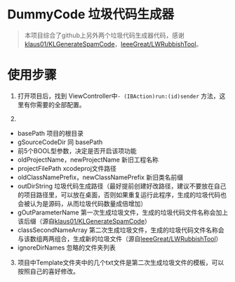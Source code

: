 # DummyCode 垃圾代码生成器

> 本项目综合了github上另外两个垃圾代码生成器代码，感谢[klaus01/KLGenerateSpamCode](https://github.com/klaus01/KLGenerateSpamCode)，[leeeGreat/LWRubbishTool](https://github.com/leeeGreat/LWRubbishTool)。

# 使用步骤

1. 打开项目后，找到 ViewController中`- (IBAction)run:(id)sender` 方法，这里有你需要的全部配置。

2. 
- basePath 项目的根目录
- gSourceCodeDir 同 basePath
- 前5个BOOL型参数，决定是否开启该项功能
- oldProjectName，newProjectName 新旧工程名称
- projectFilePath xcodeproj文件路径
- oldClassNamePrefix，newClassNamePrefix 新旧类名前缀
- outDirString 垃圾代码生成路径（最好提前创建好改路径，建议不要放在自己的项目路径里，可以放在桌面，否则如果重复运行此程序，生成的垃圾代码也会被认为是源码，从而垃圾代码数量成倍增加）
- gOutParameterName 第一次生成垃圾文件，生成的垃圾代码文件名称会加上该后缀（源自[klaus01/KLGenerateSpamCode](https://github.com/klaus01/KLGenerateSpamCode)）
- classSecondNameArray 第二次生成垃圾文件，生成的垃圾代码文件名称会与该数组两两组合，生成新的垃圾文件（源自[leeeGreat/LWRubbishTool](https://github.com/leeeGreat/LWRubbishTool)）
- ignoreDirNames 忽略的文件夹列表

3. 项目中Template文件夹中的几个txt文件是第二次生成垃圾文件的模板，可以按照自己的喜好修改。
